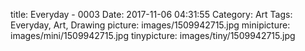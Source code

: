 title: Everyday - 0003
Date: 2017-11-06 04:31:55
Category: Art
Tags: Everyday, Art, Drawing
picture: images/1509942715.jpg
minipicture: images/mini/1509942715.jpg
tinypicture: images/tiny/1509942715.jpg
